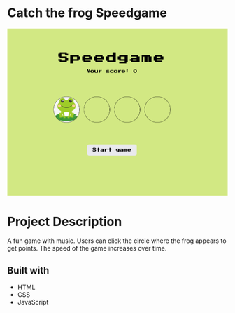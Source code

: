# Catch the frog Speedgame
![preview](preview.png)

# Project Description
A fun game with music. Users can click the circle where the frog appears to get points. The speed of the game increases over time. 

## Built with
- HTML
- CSS
- JavaScript
